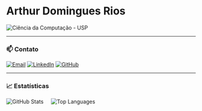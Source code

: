 # Arthur Domingues Rios

![Ciência da Computação - USP](https://img.shields.io/badge/Ciência%20da%20Computação%20-%20USP-003366?style=for-the-badge&logo=academia&logoColor=white&labelColor=002244)

---

### 📫 Contato

[![Email](https://img.shields.io/badge/Email-002244?style=for-the-badge&logo=gmail&logoColor=white)](mailto:arthur@email.com)
[![LinkedIn](https://img.shields.io/badge/LinkedIn-003366?style=for-the-badge&logo=linkedin&logoColor=white)](https://www.linkedin.com/in/seu-usuario)
[![GitHub](https://img.shields.io/badge/GitHub-002244?style=for-the-badge&logo=github&logoColor=white)](https://github.com/arthurrios)

---

### 📈 Estatísticas

![GitHub Stats](https://github-readme-stats.vercel.app/api?username=arthurrios&show_icons=true&theme=blueberry&hide_title=true&count_private=true)
&nbsp;&nbsp;&nbsp;
![Top Languages](https://github-readme-stats.vercel.app/api/top-langs/?username=arthurrios&layout=compact&theme=blueberry)

